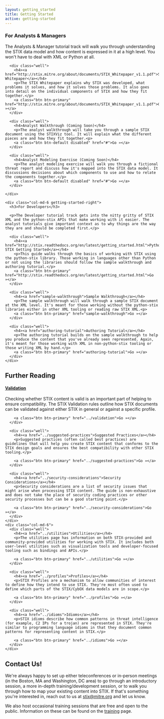 ```yaml
---
layout: getting_started
title: Getting Started
active: getting-started
---
```


<div class="container-fluid">
  <div class="row">
    <div class="col-md-6 getting-started-left">
      <h3>For Analysts & Managers</h3>
      <p>The Analysts & Manager tutorial track will walk you through understanding the STIX data model and how content is expressed in it at a high level. You won't have to deal with XML or Python at all.</p>

      <div class="well">
        <h4><a href="http://stix.mitre.org/about/documents/STIX_Whitepaper_v1.1.pdf">STIX Whitepaper</a></h4>
        <p>The STIX Whitepaper explains why STIX was developed, what problems it solves, and how it solves those problems. It also goes into detail on the individual components of STIX and how they fit together.</p>
        <a class="btn btn-primary" href="http://stix.mitre.org/about/documents/STIX_Whitepaper_v1.1.pdf">Go »</a>
      </div>

      <div class="well">
        <h4>Analyst Walkthrough (Coming Soon)</h4>
        <p>The analyst walkthrough will take you through a sample STIX document using the STIXViz tool. It will explain what the different pieces are and how they fit together.<p>
        <a class="btn btn-default disabled" href="#">Go »</a>
      </div>

      <div class="well">
        <h4>Analyst Modeling Exercise (Coming Soon)</h4>
        <p>The analyst modeling exercise will walk you through a fictional threat report and discuss how it's mapped into the STIX data model. It discussions decisions about which components to use and how to relate the components together.</p>
        <a class="btn btn-default disabled" href="#">Go »</a>
      </div>

    </div>

    <div class="col-md-6 getting-started-right">
      <h3>For Developers</h3>

      <p>The Developer tutorial track gets into the nitty gritty of STIX XML and the python-stix APIs that make working with it easier. The analyst tutorials give important context as to why things are the way they are and should be completed first.</p>

      <div class="well">
        <h4><a href="http://stix.readthedocs.org/en/latest/getting_started.html">Python STIX Getting Started</a></h4>
        <p>This guide walks through the basics of working with STIX using the python-stix library. Those working in languages other than Python or not using the libraries should follow the sample walkthrough and authoring tutorial.</p>
        <a class="btn btn-primary" href="http://stix.readthedocs.org/en/latest/getting_started.html">Go »</a>
      </div>

      <div class="well">
        <h4><a href="sample-walkthrough">Sample Walkthrough</a></h4>
        <p>The sample walkthrough will walk through a sample STIX document at the XML level. It's meant for those working without the python-stix libraries either in other XML tooling or reading raw STIX XML.<p>
        <a class="btn btn-primary" href="sample-walkthrough">Go »</a>
      </div>

      <div class="well">
        <h4><a href="authoring-tutorial">Authoring Tutorial</a></h4>
        <p>The authoring tutorial builds on the sample walkthrough to help you produce the content that you've already seen represented. Again, it's meant for those working with XML in non-python-stix tooling or those writing XML by hand.</p>
        <a class="btn btn-primary" href="authoring-tutorial">Go »</a>
      </div>
    </div>
  </div>
  <h2>Further Reading</h2>
  <div class="row">
    <div class="col-md-6">
      <div class="well">
        <h4><a href="../validation">Validation</a></h4>
        <p>Checking whether STIX content is valid is an important part of helping to ensure compatibility. The STIX Validation rules outline how STIX documents can be validated against either STIX in general or against a specific profile.</p>

        <a class="btn btn-primary" href="../validation">Go »</a>
      </div>

      <div class="well">
        <h4><a href="../suggested-practices">Suggested Practices</a></h4>
        <p>Suggested practices (often called best practices) are guidelines that will help you create STIX content that conforms to the STIX design goals and ensures the best compatibility with other STIX tooling.</p>

        <a class="btn btn-primary" href="../suggested-practices">Go »</a>
      </div>

      <div class="well">
        <h4><a href="../security-considerations">Security Considerations</a></h4>
        <p>Security considerations are a list of security issues that might arise when processing STIX content. The guide is non-exhaustive and does not take the place of security coding practices or other security processes but can be a good starting point.</p>

        <a class="btn btn-primary" href="../security-considerations">Go »</a>
      </div>
    </div>
    <div class="col-md-6">
      <div class="well">
        <h4><a href="../utilities">Utilities</a></h4>
        <p>The utilities page has information on both STIX-provided and community-provided utilities for working with STIX. It includes both user-level utilities such as visualization tools and developer-focused tooling such as bindings and APIs.</p>

        <a class="btn btn-primary" href="../utilities">Go »</a>
      </div>

      <div class="well">
        <h4><a href="../profiles">Profiles</a></h4>
        <p>STIX Profiles are a mechanism to allow communities of interest to define how they intend to use STIX. They're most often used to define which parts of the STIX/CybOX data models are in scope.</p>

        <a class="btn btn-primary" href="../profiles">Go »</a>
      </div>

      <div class="well">
        <h4><a href="../idioms">Idioms</a></h4>
        <p>STIX idioms describe how common patterns in threat intelligence (for example, C2 IPs for a trojan) are represented in STIX. They're similar to programming language idioms in that they document common patterns for representing content in STIX.</p>

        <a class="btn btn-primary" href="../idioms">Go »</a>
      </div>
    </div>
  </div>
</div>

## Contact Us!

We're always happy to set up either teleconferences or in-person meetings (in the Boston, MA and Washington, DC area) to go through an introductory session, a more in-depth training/development session, or to walk you through how to map your existing content into STIX. If that's something you're interested in, reach out to us at [stix@mitre.org](mailto:stix@mitre.org) and let us know.

We also host occasional training sessions that are free and open to the public. Information on these can be found on the [training](http://stix.mitre.org/training/index.html) page.
